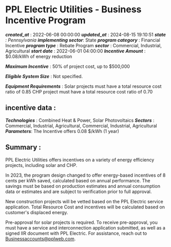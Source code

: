 # PPL Electric Utilities - Business Incentive Program 
 ***created_at*** : 2022-06-08 00:00:00 
 ***updated_at*** : 2024-08-15 19:10:51 
 ***state** : Pennsylvania 
 **implementing sector***: State 
 ***program category*** : Financial Incentive 
 ***program type*** : Rebate Program 
 ***sector*** : Commercial, Industrial, Agricultural 
 ***start date*** : 2022-06-01 04:00:00 
 ***Incentive Amount*** : $0.08/kWh of energy reduction

 
 ***Maximum Incentive*** : 50% of project cost, up to $500,000

 
 ***Eligible System Size*** : Not specified.

 
 ***Equipment Requirements*** : Solar projects must have a total resource cost ratio of 0.85 CHP project must
have a total resource cost ratio of 0.70

 
 ## incentive data : 
 ***Technologies*** : Combined Heat & Power, Solar Photovoltaics 
 ***Sectors*** : Commercial, Industrial, Agricultural, Commercial, Industrial, Agricultural 
 ***Parameters***: The Incentive offers 0.08 $/kWh (1 year) 
 
 ## Summary : 
 PPL Electric Utilities offers incentives on a variety of energy efficiency
projects, including solar and CHP.

In 2023, the program design changed to offer energy-based incentives of 8
cents per kWh saved, calculated based on annual performance. The savings must
be based on production estimates and annual consumption data or estimates and
are subject to verification prior to full approval.

New construction projects will be vetted based on the PPL Electric service
application. Total Resource Cost and incentives will be calculated based on
customer's displaced energy.  
  
Pre-approval for solar projects is required. To receive pre-approval, you must
have a service and interconnection application submitted, as well as a signed
IIR document with PPL Electric. For assistance, reach out to
Businessaccounts@pplweb.com.  

  

 
 